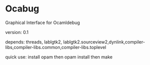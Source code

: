 Ocabug
======

Graphical Interface for Ocamldebug

version: 0.1

depends: threads, lablgtk2, lablgtk2.sourceview2,dynlink,compiler-libs,compiler-libs.common,compiler-libs.toplevel


quick use: install opam then opam install <depends> then make

